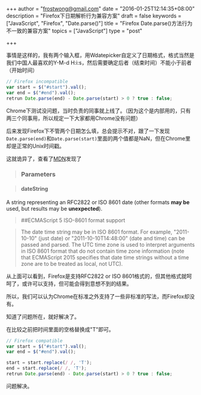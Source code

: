+++
author = "frostwong@gmail.com"
date = "2016-01-25T12:14:35+08:00"
description = "Firefox下日期解析行为兼容方案"
draft = false
keywords = ["JavaScript", "Firefox", "Date.parse()"]
title = "Firefox Date.parse()方法行为不一致的兼容方案"
topics = ["JavaScript"]
type = "post"

+++

事情是这样的，我有两个输入框，用Wdatepicker自定义了日期格式，格式当然是我们中国人最喜欢的Y-M-d H:i:s，然后需要确定后者（结束时间）不能小于前者（开始时间）

```javascript
// Firefox incompatible
var start = $("#start").val();
var end = $("#end").val();
retrun Date.parse(end) - Date.parse(start) > 0 ? true : false;
```

Chrome下测试没问题，当时负责的同事就上线了。（因为这个是内部用的，只有两三个同事用，所以规定一下大家都用Chrome没有问题）

后来发现Firefox下不管两个日期怎么填，总会提示不对，跟了一下发现`Date.parse(end)`和`Date.parse(start)`里面的两个值都是NaN，但在Chrome里却是正常的Unix时间戳。

这就诡异了，查看了[MDN](https://developer.mozilla.org/zh-CN/docs/Web/JavaScript/Reference/Global_Objects/Date/parse)发现了

> ### Parameters

> #### dateString
A string representing an RFC2822 or ISO 8601 date (other formats **may be** used, but results may be **unexpected**).


> ##ECMAScript 5 ISO-8601 format support

> The date time string may be in ISO 8601 format. For example, "2011-10-10" (just date) or "2011-10-10T14:48:00" (date and time) can be passed and parsed. The UTC time zone is used to interpret arguments in ISO 8601 format that do not contain time zone information (note that ECMAScript 2015 specifies that date time strings without a time zone are to be treated as local, not UTC).



从上面可以看到，Firefox是支持RFC2822 or ISO 8601格式的，但其他格式就呵呵了，或许可以支持，但可能会得到意想不到的结果。

所以，我们可以认为Chrome在标准之外支持了一些非标准的写法，而Firefox却没有。

知道了问题所在，就好解决了。

在比较之前把时间里面的空格替换成"T"即可。

```javascript
// Firefox compatible
var start = $("#start").val();
var end = $("#end").val();

start = start.replace(/ /, 'T');
end = start.replace(/ /, 'T');
retrun Date.parse(end) - Date.parse(start) > 0 ? true : false;
```

问题解决。



